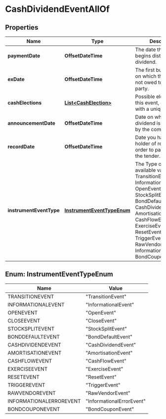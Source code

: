 

# CashDividendEventAllOf


## Properties

Name | Type | Description | Notes
------------ | ------------- | ------------- | -------------
**paymentDate** | **OffsetDateTime** | The date the company begins distributing the dividend. | 
**exDate** | **OffsetDateTime** | The first business day on which the dividend is not owed to the buying party. | 
**cashElections** | [**List&lt;CashElection&gt;**](CashElection.md) | Possible elections for this event, each keyed with a unique identifier. | 
**announcementDate** | **OffsetDateTime** | Date on which the dividend is announced by the company. |  [optional]
**recordDate** | **OffsetDateTime** | Date you have to be the holder of record in order to participate in the tender. |  [optional]
**instrumentEventType** | [**InstrumentEventTypeEnum**](#InstrumentEventTypeEnum) | The Type of Event. The available values are: TransitionEvent, InformationalEvent, OpenEvent, CloseEvent, StockSplitEvent, BondDefaultEvent, CashDividendEvent, AmortisationEvent, CashFlowEvent, ExerciseEvent, ResetEvent, TriggerEvent, RawVendorEvent, InformationalErrorEvent, BondCouponEvent | 



## Enum: InstrumentEventTypeEnum

Name | Value
---- | -----
TRANSITIONEVENT | &quot;TransitionEvent&quot;
INFORMATIONALEVENT | &quot;InformationalEvent&quot;
OPENEVENT | &quot;OpenEvent&quot;
CLOSEEVENT | &quot;CloseEvent&quot;
STOCKSPLITEVENT | &quot;StockSplitEvent&quot;
BONDDEFAULTEVENT | &quot;BondDefaultEvent&quot;
CASHDIVIDENDEVENT | &quot;CashDividendEvent&quot;
AMORTISATIONEVENT | &quot;AmortisationEvent&quot;
CASHFLOWEVENT | &quot;CashFlowEvent&quot;
EXERCISEEVENT | &quot;ExerciseEvent&quot;
RESETEVENT | &quot;ResetEvent&quot;
TRIGGEREVENT | &quot;TriggerEvent&quot;
RAWVENDOREVENT | &quot;RawVendorEvent&quot;
INFORMATIONALERROREVENT | &quot;InformationalErrorEvent&quot;
BONDCOUPONEVENT | &quot;BondCouponEvent&quot;



